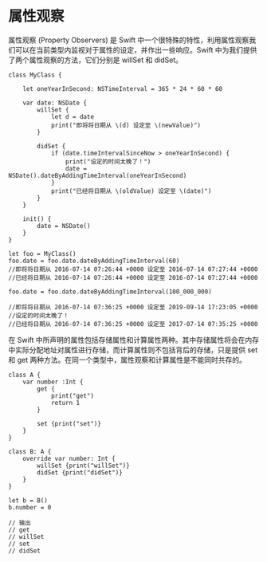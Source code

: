 # 属性观察

属性观察 (Property Observers) 是 Swift 中一个很特殊的特性，利用属性观察我们可以在当前类型内监视对于属性的设定，并作出一些响应。Swift 中为我们提供了两个属性观察的方法，它们分别是 willSet 和 didSet。

	class MyClass {
	    
	    let oneYearInSecond: NSTimeInterval = 365 * 24 * 60 * 60
	    
	    var date: NSDate {
	        willSet {
	            let d = date
	            print("即将将日期从 \(d) 设定至 \(newValue)")
	        }
	        
	        didSet {
	            if (date.timeIntervalSinceNow > oneYearInSecond) {
	                print("设定的时间太晚了！")
	                date = NSDate().dateByAddingTimeInterval(oneYearInSecond)
	            }
	            print("已经将日期从 \(oldValue) 设定至 \(date)")
	        }
	    }
	    
	    init() {
	        date = NSDate()
	    }
	}
	
	let foo = MyClass()
	foo.date = foo.date.dateByAddingTimeInterval(60)
	//即将将日期从 2016-07-14 07:26:44 +0000 设定至 2016-07-14 07:27:44 +0000
	//已经将日期从 2016-07-14 07:26:44 +0000 设定至 2016-07-14 07:27:44 +0000
	
	foo.date = foo.date.dateByAddingTimeInterval(100_000_000)
	
	//即将将日期从 2016-07-14 07:36:25 +0000 设定至 2019-09-14 17:23:05 +0000
	//设定的时间太晚了！
	//已经将日期从 2016-07-14 07:36:25 +0000 设定至 2017-07-14 07:35:25 +0000
	
在 Swift 中所声明的属性包括存储属性和计算属性两种。其中存储属性将会在内存中实际分配地址对属性进行存储，而计算属性则不包括背后的存储，只是提供 set 和 get 两种方法。在同一个类型中，属性观察和计算属性是不能同时共存的。

	class A {
	    var number :Int {
	        get {
	            print("get")
	            return 1
	        }
	        
	        set {print("set")}
	    }
	}
	
	class B: A {
	    override var number: Int {
	        willSet {print("willSet")}
	        didSet {print("didSet")}
	    }
	}
	
	let b = B()
	b.number = 0
	
	// 输出
	// get
	// willSet
	// set
	// didSet